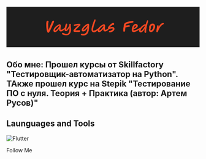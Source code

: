![Header](https://github.com/fedor99999/fedor99999/blob/main/assets/Header.png)

## Обо мне: Прошел курсы от Skillfactory "Тестировщик-автоматизатор на Python". ТАкже прошел курс на Stepik "Тестирование ПО с нуля. Теория + Практика (автор: Артем Русов)"

## Launguages and Tools
![Flutter](https://img.shields.io/badge/-Flutter-030000?styles=for-the-badge&logo=flutter&logocolor=eeed2b)

Follow Me